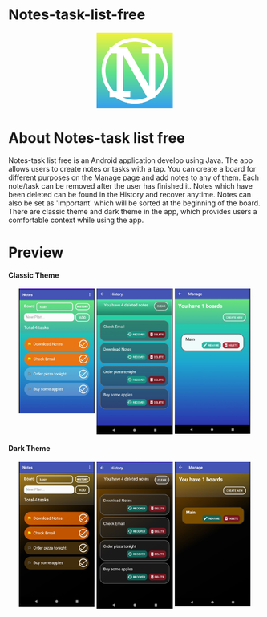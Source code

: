 
# Notes-task-list-free
<div align="center">
  <img width= 30% src="assets/icon.png" />
</div>

# About Notes-task list free
Notes-task list free is an Android application develop using Java. The app allows users to create notes or tasks with a tap. You can create a board for different purposes on the Manage page and add notes to any of them. Each note/task can be removed after the user has finished it. Notes which have been deleted can be found in the History and recover anytime. Notes can also be set as 'important' which will be sorted at the beginning of the board. There are classic theme and dark theme in the app, which provides users a comfortable context while using the app.

# Preview

#### Classic Theme

<div align="center">
  <img align="top" width= 30% src="assets/main.jpg" />
  <img align="top" width= 30% src="assets/history.jpg" />
  <img align="top" width= 30% src="assets/board.jpg" />
</div>

#### Dark Theme

<div align="center">
  <img align="top" width= 30% src="assets/maind.jpg" />
  <img align="top" width= 30% src="assets/historyd.jpg" />
  <img align="top" width= 30% src="assets/boardd.jpg" />
</div>

